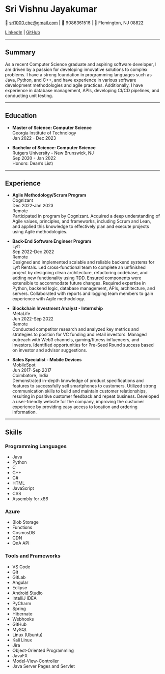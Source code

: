 # Sri Vishnu Jayakumar

📧 sri1000.cbe@gmail.com | 📱 9086361516 | 📍 Flemington, NJ 08822

[LinkedIn](https://www.linkedin.com/in/sri-vishnu-jayakumar/) | [GitHub](https://github.com/srivi1000)

---

## Summary

As a recent Computer Science graduate and aspiring software developer, I am driven by a passion for developing innovative solutions to complex problems. I have a strong foundation in programming languages such as Java, Python, and C++, and have experience in various software development methodologies and agile practices. Additionally, I have experience in database management, APIs, developing CI/CD pipelines, and conducting unit testing.

---

## Education

- **Master of Science: Computer Science**\
  Georgia Institute of Technology\
  Jan 2022 - Dec 2023

- **Bachelor of Science: Computer Science**\
  Rutgers University - New Brunswick, NJ\
  Sep 2020 - Jan 2022\
  Honors: Dean’s List\

---

## Experience

- **Agile Methodology/Scrum Program**\
  Cognizant\
  Dec 2022-Jan 2023\
  Remote\
  Participated in program by Cognizant. Acquired a deep understanding of Agile values, principles, and frameworks, including Scrum and Lean, and applied this knowledge to effectively plan and execute projects using Agile methodologies.

- **Back-End Software Engineer Program**\
  Lyft\
  Sep 2022-Dec 2022\
  Remote\
  Designed and implemented scalable and reliable backend systems for Lyft Rentals. Led cross-functional team to complete an unfinished project by designing clean architecture, refactoring codebase, and adding new functionality using TDD. Ensured components were extensible to accommodate future changes. Required expertise in Python, backend logic, database management, APIs, architecture, and servers. Collaborated with reports and logging team members to gain experience with Agile methodology.

- **Blockchain Investment Analyst - Internship**\
  MetaLife\
  Jun 2022-Sep 2022\
  Remote\
  Conducted competitor research and analyzed key metrics and strategies to position for VC funding and retail investors. Managed outreach with Web3 channels, gaming/fitness influencers, and investors. Identified opportunities for Pre-Seed Round success based on investor and advisor suggestions.

- **Sales Specialist - Mobile Devices**\
  MobileSpot\
  Jun 2017-Sep 2017\
  Coimbatore, India\
  Demonstrated in-depth knowledge of product specifications and features to successfully sell smartphones to customers. Utilized strong communication skills to build and maintain customer relationships, resulting in positive customer feedback and repeat business. Developed a user-friendly website for the company, improving the customer experience by providing easy access to location and ordering information.

---

## Skills

### Programming Languages

- Java
- Python
- C
- C++
- C#
- HTML
- JavaScript
- CSS
- Assembly for x86

### Azure

- Blob Storage
- Functions
- CosmosDB
- CDN
- QnA API

### Tools and Frameworks

- VS Code
- Git
- GitLab
- Angular
- Eclipse
- Android Studio
- IntelliJ IDEA
- PyCharm
- Spring
- Hibernate
- Webhooks
- GitHub
- MySQL
- Linux (Ubuntu)
- Kali Linux
- Jira
- Object-Oriented Programming
- JavaFX
- Model-View-Controller
- Java Server Pages and Servlet
